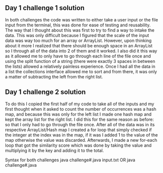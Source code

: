 ## Day 1 challenge 1 solution
In both challenges the code was written to either take a user input or the file input from the terminal, this was done for ease of testing and reusability. The way that I thought about this was first to try to find a way to intake the data. This was only difficult because I figured that the scale of the input data was way too much for an array or ArrayList. However, upon thinking about it more I realized that there should be enough space in an ArrayList so I through all of the data into 2 of them and it worked. I also did it this way as it allowed me to only have to go through each line of the file once and using the split function of a string (there were exactly 3 spaces in between the lists) allowed a relatively painless experience. Once I had all the data in a list the collections interface allowed me to sort and from there, it was only a matter of subtracting the left from the right list.    
## Day 1 challenge 2 solution
To do this I copied the first half of my code to take all of the inputs and my first thought when it asked to count the number of occurrences was a hash map, and because this was only for the left list I made one hash map and kept the array list for the right list. I did this for the same reason as before: so that I only had to go through the file once. After all of the data was in its respective ArrayList/Hash map I created a for loop that simply checked if the integer at the index was in the map, if it was I added 1 to the value of the map otherwise the value was discarded. Afterwards, I made a new for-each loop that got the similarity score which was done by taking the value and multiplying it by the key and adding it to the total.

Syntax for both challenges
java challenge#.java input.txt OR java challenge#.java
